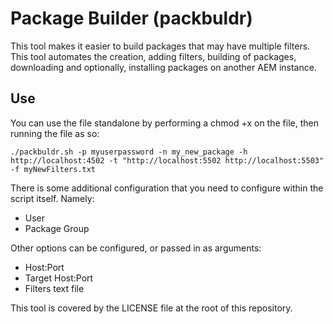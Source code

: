 # Package Builder (packbuldr)
This tool makes it easier to build packages that may have multiple filters. This tool automates the creation, adding filters, building of packages, downloading and optionally, installing packages on another AEM instance.
## Use
You can use the file standalone by performing a chmod +x on the file, then running the file as so:

`./packbuldr.sh -p myuserpassword -n my_new_package -h http://localhost:4502 -t "http://localhost:5502 http://localhost:5503" -f myNewFilters.txt`

There is some additional configuration that you need to configure within the script itself. Namely:
* User
* Package Group

Other options can be configured, or passed in as arguments:
* Host:Port
* Target Host:Port
* Filters text file

This tool is covered by the LICENSE file at the root of this repository.
